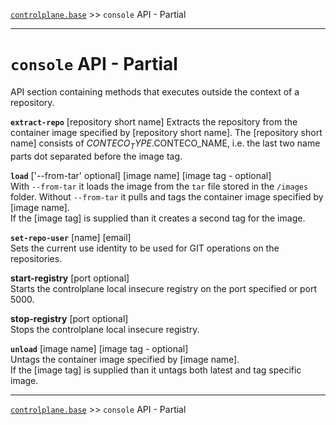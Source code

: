[`controlplane.base`](../README.md) >> `console` API - Partial

-----

# `console` API - Partial

API section containing methods that executes outside the context of a repository.  

__`extract-repo`__ [repository short name]
Extracts the repository from the container image specified by [repository short name].
The [repository short name] consists of $CONTECO_TYPE.$CONTECO_NAME, i.e. the last two name parts dot separated before the image tag.

__`load`__ ['--from-tar' optional] [image name] [image tag - optional]  
With `--from-tar` it loads the image from the `tar` file stored in the `/images` folder.
Without `--from-tar` it pulls and tags the container image specified by [image name].  
If the [image tag] is supplied than it creates a second tag for the image.

__`set-repo-user`__ [name] [email]  
Sets the current use identity to be used for GIT operations on the repositories.

__start-registry__  [port optional]  
Starts the controlplane local insecure registry on the port specified or port 5000.

__stop-registry__  [port optional]  
Stops the controlplane local insecure registry.

__`unload`__ [image name] [image tag - optional]  
Untags the container image specified by [image name].  
If the [image tag] is supplied than it untags both latest and tag specific image.

-----
[`controlplane.base`](../README.md) >> `console` API - Partial
